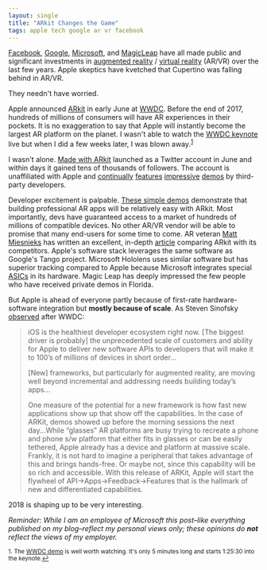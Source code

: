 ```yaml
---
layout: single
title: "ARkit Changes the Game"
tags: apple tech google ar vr facebook
---
```


[Facebook](https://en.wikipedia.org/wiki/Oculus_VR), [Google](https://en.wikipedia.org/wiki/Tango_(platform)), [Microsoft](https://www.microsoft.com/en-us/hololens), and [MagicLeap](https://en.wikipedia.org/wiki/Magic_Leap) have all made public and significant investments in [augmented reality](https://en.wikipedia.org/wiki/Augmented_reality) / [virtual reality](https://en.wikipedia.org/wiki/Virtual_reality) (AR/VR) over the last few years. Apple skeptics have kvetched that Cupertino was falling behind in AR/VR.

They needn't have worried.

Apple announced [ARkit](https://developer.apple.com/arkit/) in early June at [WWDC](https://www.apple.com/apple-events/june-2017/). Before the end of 2017,  hundreds of millions of consumers will have AR experiences in their pockets. It is no exaggeration to say that Apple will instantly become the largest AR platform on the planet. I wasn't able to watch the [WWDC keynote](https://www.youtube.com/watch?v=oaqHdULqet0) live but when I did a few weeks later, I was blown away.<sup><a href="#fn1" id="ref1">1</a></sup>

I wasn't alone.  [Made with ARkit](https://twitter.com/madewitharkit?lang=en) launched as a Twitter account in June and within days it gained tens of thousands of followers. The account is unaffiliated with Apple and [continually](https://youtu.be/rIPfpGCxONQ) [features](https://youtu.be/ZBdRAdSosv4)  [impressive](https://youtu.be/AvwvHIv7nwo) [demos](https://youtu.be/oFdgVNg4ryM) by third-party developers. 

Developer excitement is palpable. [These simple demos](http://www.madewitharkit.com) demonstrate that building professional AR apps will be relatively easy with ARkit. Most importantly, devs have guaranteed access to a market of hundreds of millions of compatible devices. No other AR/VR vendor will be able to promise that many end-users for some time to come. AR veteran [Matt Miesnieks](https://www.linkedin.com/in/mattmiesnieks/) has written an excellent, in-depth [article](https://medium.com/super-ventures-blog/why-is-arkit-better-than-the-alternatives-af8871889d6a) comparing ARkit with its competitors. Apple's software stack leverages the same software as Google's Tango project. Microsoft Hololens uses similar software but has superior tracking compared to Apple because Microsoft integrates special [ASICs](https://en.wikipedia.org/wiki/Application-specific_integrated_circuit) in its hardware.  Magic Leap has deeply impressed the few people who have received private demos in Florida.

But Apple is ahead of everyone partly because of first-rate hardware-software integration but **mostly because of scale**. As Steven Sinofsky [observed](https://medium.learningbyshipping.com/wwdc-2017-some-thoughts-3ff3230cdd58) after WWDC:

>iOS is the healthiest developer ecosystem right now. [The biggest driver is probably] the unprecedented scale of customers and ability for Apple to deliver new software APIs to developers that will make it to 100’s of millions of devices in short order... 
>
>[New] frameworks, but particularly for augmented reality, are moving well beyond incremental and addressing needs building today’s apps...
>
>One measure of the potential for a new framework is how fast new applications show up that show off the capabilities. In the case of ARKit, demos showed up before the morning sessions the next day...While “glasses” AR platforms are busy trying to recreate a phone and phone s/w platform that either fits in glasses or can be easily tethered, Apple already has a device and platform at massive scale. Frankly, it is not hard to imagine a peripheral that takes advantage of this and brings hands-free. Or maybe not, since this capability will be so rich and accessible. With this release of ARKit, Apple will start the flywheel of API->Apps->Feedback->Features that is the hallmark of new and differentiated capabilities. 

2018 is shaping up to be very interesting.

*Reminder: While I am an employee of Microsoft this post–like everything published on my blog–reflect my personal views only; these opinions do  **not** reflect the views of my employer.*

<sup id="fn1">1. The [WWDC demo](https://www.youtube.com/watch?v=oaqHdULqet0) is well worth watching. It's only 5 minutes long and starts 1:25:30 into the keynote.<a href="#ref1" title="Return to text.">↩</a></sup>


